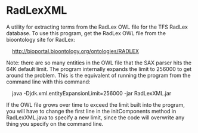 # RadLexXML
A utility for extracting terms from the RadLex OWL file for the TFS RadLex database.
To use this program, get the RadLex OWL file from the bioontology site for RadLex:
<p>
&nbsp;&nbsp;&nbsp;&nbsp;<a href="http://bioportal.bioontology.org/ontologies/RADLEX">http://bioportal.bioontology.org/ontologies/RADLEX</a>
<p>
Note: there are so many entities in the OWL file that the SAX parser hits the 64K default limit. The program internally expands
the limit to 256000 to get around the problem. This is the equivalent of running the program from the command line with this command:
<p>
&nbsp;&nbsp;&nbsp;&nbsp;java -Djdk.xml.entityExpansionLimit=256000 -jar RadLexXML.jar
<p>
If the OWL file grows over time to exceed the limit built into the program, you will have to change the first line in the initComponents method in RadLexXML.java to specify a new limit, since the code will overwrite any thing you specify on the command line.
